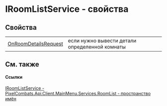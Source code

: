 # IRoomListService - свойства




## Свойства
<table>
<tr>
<td><a href="cec7e2d3-196e-661e-add2-7ec3938f38c2">OnRoomDetailsRequest</a></td>
<td>если нужно вывести детали определенной комнаты</td></tr>
</table>

## См. также


#### Ссылки
<a href="2cff7eff-cb27-8e0f-6a91-3c568456424d">IRoomListService - </a>  
<a href="ae7ef404-1be2-4da8-5f79-9ca48b77858c">PixelCombats.Api.Client.MainMenu.Services.RoomList - пространство имён</a>  
